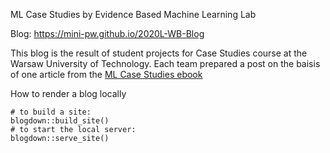 ML Case Studies
by Evidence Based Machine Learning Lab

Blog: https://mini-pw.github.io/2020L-WB-Blog

This blog is the result of student projects for Case Studies course at the Warsaw University of Technology. Each team prepared a post on the baisis of one article from the [ML Case Studies ebook](https://mini-pw.github.io/2020L-WB-Book/)




How to render a blog locally

```
# to build a site:
blogdown::build_site()
# to start the local server:
blogdown::serve_site()
```
 
